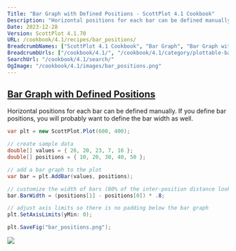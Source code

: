 ```yaml
---
Title: "Bar Graph with Defined Positions - ScottPlot 4.1 Cookbook"
Description: "Horizontal positions for each bar can be defined manually. If you define bar positions, you will probably want to define the bar width as well."
Date: 2023-12-28
Version: ScottPlot 4.1.70
URL: /cookbook/4.1/recipes/bar_positions/
BreadcrumbNames: ["ScottPlot 4.1 Cookbook", "Bar Graph", "Bar Graph with Defined Positions"]
BreadcrumbUrls: ["/cookbook/4.1/", "/cookbook/4.1/category/plottable-bar-graph", "/cookbook/4.1/recipes/bar_positions/"]
SearchUrl: "/cookbook/4.1/search/"
OgImage: "/cookbook/4.1/images/bar_positions.png"
---
```


<h2><a id='bar-graph-with-defined-positions' href='/cookbook/4.1/recipes/bar_positions/'>Bar Graph with Defined Positions</a></h2>

Horizontal positions for each bar can be defined manually. If you define bar positions, you will probably want to define the bar width as well.

```cs
var plt = new ScottPlot.Plot(600, 400);

// create sample data
double[] values = { 26, 20, 23, 7, 16 };
double[] positions = { 10, 20, 30, 40, 50 };

// add a bar graph to the plot
var bar = plt.AddBar(values, positions);

// customize the width of bars (80% of the inter-position distance looks good)
bar.BarWidth = (positions[1] - positions[0]) * .8;

// adjust axis limits so there is no padding below the bar graph
plt.SetAxisLimits(yMin: 0);

plt.SaveFig("bar_positions.png");
```

<img src='../../images/bar_positions.png' class='d-block mx-auto my-5' />


